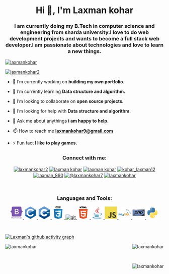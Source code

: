 <h1 align="center">Hi 👋, I'm Laxman kohar</h1>
<h3 align="center">I am currently doing my B.Tech in computer science and engineering from sharda university.I love to do web development projects and wants to become a full stack web developer.I am passionate about technologies and love to learn a new things.</h3>

[//]: <> (<a href="url"><img src="https://user-images.githubusercontent.com/73365025/194130136-706d0504-0fcc-4c9a-9fb7-0d627eb6aa1f.jpg" align="right" height="300" width="300" ></a>)



<p align="left"> <a href="https://github.com/ryo-ma/github-profile-trophy"><img src="https://github-profile-trophy.vercel.app/?username=laxmankohar" alt="laxmankohar" /></a> </p>

<p align="left"> <a href="https://twitter.com/laxmankohar2" target="blank"><img src="https://img.shields.io/twitter/follow/laxmankohar2?logo=twitter&style=for-the-badge" alt="laxmankohar2" /></a> </p>

- 🔭 I’m currently working on **building my own portfolio.**

- 🌱 I’m currently learning **Data structure and algorithm.**

- 👯 I’m looking to collaborate on **open source projects.**

- 🤝 I’m looking for help with **Data structure and algorithm.**

- 💬 Ask me about anythings **i am happy to help.**

- 📫 How to reach me **laxmankohar9@gmail.com**

- ⚡ Fun fact **I like to play games.**

<h3 align="center">Connect with me:</h3>
<p align="center">
<a href="https://twitter.com/laxmankohar2" target="blank"><img align="center" src="https://raw.githubusercontent.com/rahuldkjain/github-profile-readme-generator/master/src/images/icons/Social/twitter.svg" alt="laxmankohar2" height="30" width="40" /></a>
<a href="https://linkedin.com/in/laxman-kohar-a85a9a195" target="blank"><img align="center" src="https://raw.githubusercontent.com/rahuldkjain/github-profile-readme-generator/master/src/images/icons/Social/linked-in-alt.svg" alt="laxman kohar" height="30" width="40" /></a>
<a href="https://fb.com/laxman.kohar.92" target="blank"><img align="center" src="https://raw.githubusercontent.com/rahuldkjain/github-profile-readme-generator/master/src/images/icons/Social/facebook.svg" alt="laxman kohar" height="30" width="40" /></a>
<a href="https://instagram.com/kohar_laxman12" target="blank"><img align="center" src="https://raw.githubusercontent.com/rahuldkjain/github-profile-readme-generator/master/src/images/icons/Social/instagram.svg" alt="kohar_laxman12" height="30" width="40" /></a>
<a href="https://www.codechef.com/users/laxman_890" target="blank"><img align="center" src="https://cdn.jsdelivr.net/npm/simple-icons@3.1.0/icons/codechef.svg" alt="laxman_890" height="30" width="40" /></a>
<a href="https://www.hackerrank.com/laxmankohar7" target="blank"><img align="center" src="https://raw.githubusercontent.com/rahuldkjain/github-profile-readme-generator/master/src/images/icons/Social/hackerrank.svg" alt="@laxmankohar7" height="30" width="40" /></a>
<a href="https://www.leetcode.com/laxmankohar" target="blank"><img align="center" src="https://raw.githubusercontent.com/rahuldkjain/github-profile-readme-generator/master/src/images/icons/Social/leet-code.svg" alt="laxmankohar" height="30" width="40" /></a>
</p><br>


<h3 align="center">Languages and Tools:</h3>
<p align="center"> <a href="https://getbootstrap.com" target="_blank"> <img src="https://raw.githubusercontent.com/devicons/devicon/master/icons/bootstrap/bootstrap-plain-wordmark.svg" alt="bootstrap" width="40" height="40"/>
</a> <a href="https://www.cprogramming.com/" target="_blank"> <img src="https://raw.githubusercontent.com/devicons/devicon/master/icons/c/c-original.svg" alt="c" width="40" height="40"/> </a>
<a href="https://www.w3schools.com/cpp/" target="_blank"> <img src="https://raw.githubusercontent.com/devicons/devicon/master/icons/cplusplus/cplusplus-original.svg" alt="cplusplus" width="40" height="40"/> </a> <a href="https://www.w3schools.com/css/" target="_blank"> <img src="https://raw.githubusercontent.com/devicons/devicon/master/icons/css3/css3-original-wordmark.svg" alt="css3" width="40" height="40"/> </a> 
<a href="https://git-scm.com/" target="_blank"> <img src="https://www.vectorlogo.zone/logos/git-scm/git-scm-icon.svg" alt="git" width="40" height="40"/> </a> 
<a href="https://www.w3.org/html/" target="_blank"> <img src="https://raw.githubusercontent.com/devicons/devicon/master/icons/html5/html5-original-wordmark.svg" alt="html5" width="40" height="40"/> </a> <a href="https://www.java.com" target="_blank"> <img src="https://raw.githubusercontent.com/devicons/devicon/master/icons/java/java-original.svg" alt="java" width="40" height="40"/> </a>
<a href="https://developer.mozilla.org/en-US/docs/Web/JavaScript" target="_blank"> <img src="https://raw.githubusercontent.com/devicons/devicon/master/icons/javascript/javascript-original.svg" alt="javascript" width="40" height="40"/> </a> 
<a href="https://www.mysql.com/" target="_blank"> <img src="https://raw.githubusercontent.com/devicons/devicon/master/icons/mysql/mysql-original-wordmark.svg" alt="mysql" width="40" height="40"/> </a> <a href="https://www.php.net" target="_blank"> <img src="https://raw.githubusercontent.com/devicons/devicon/master/icons/php/php-original.svg" alt="php" width="40" height="40"/> </a> 
<a href="https://www.python.org" target="_blank"> <img src="https://raw.githubusercontent.com/devicons/devicon/master/icons/python/python-original.svg" alt="python" width="40" height="40"/> </a> </p><br>

[![Laxman's github activity graph](https://activity-graph.herokuapp.com/graph?username=Laxmankohar&theme=react-dark		)](https://github.com/Laxmankohar/github-readme-activity-graph)


<p><img align="left" src="https://github-readme-stats.vercel.app/api/top-langs?username=laxmankohar&show_icons=true&locale=en&layout=compact" alt="laxmankohar" /></p>

<p>&nbsp;<img align="right" src="https://github-readme-stats.vercel.app/api?username=laxmankohar&show_icons=true&locale=en" alt="laxmankohar" /></p><br>

<p><img align="right" src="https://github-readme-streak-stats.herokuapp.com/?user=laxmankohar&" alt="laxmankohar" /></p>

